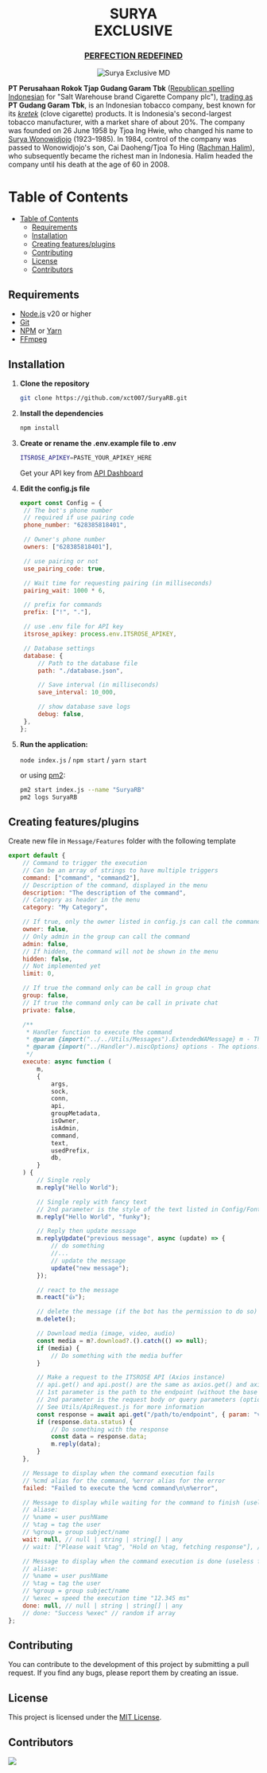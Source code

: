 <div align="center">
    <h1 align="center">
                SURYA </br> EXCLUSIVE
        </h1>
    <h3 align="center">
                <u>PERFECTION REDEFINED</u>
        </h3>
    <img src="https://i.pinimg.com/originals/df/f2/f5/dff2f59d1a0ad6e2b6556e3c43c1cf79.jpg" alt="Surya Exclusive MD"/>
</div>

**PT Perusahaan Rokok Tjap Gudang Garam Tbk** ([Republican spelling](https://en.wikipedia.org/wiki/Republican_Spelling_System) [Indonesian](https://en.wikipedia.org/wiki/Indonesian_language) for "Salt Warehouse brand Cigarette Company plc"), [trading as](https://en.wikipedia.org/wiki/Trade_name) **PT Gudang Garam Tbk**, is an Indonesian tobacco company, best known for its [_kretek_](https://en.wikipedia.org/wiki/Kretek) (clove cigarette) products. It is Indonesia's second-largest tobacco manufacturer, with a market share of about 20%. The company was founded on 26 June 1958 by Tjoa Ing Hwie, who changed his name to [Surya Wonowidjojo](https://en.wikipedia.org/wiki/Surya_Wonowidjojo) (1923–1985). In 1984, control of the company was passed to Wonowidjojo's son, Cai Daoheng/Tjoa To Hing ([Rachman Halim](https://en.wikipedia.org/wiki/Rachman_Halim)), who subsequently became the richest man in Indonesia. Halim headed the company until his death at the age of 60 in 2008.

# Table of Contents

- [Table of Contents](#table-of-contents)
  - [Requirements](#requirements)
  - [Installation](#installation)
  - [Creating features/plugins](#creating-featuresplugins)
  - [Contributing](#contributing)
  - [License](#license)
  - [Contributors](#contributors)

## Requirements

- [Node.js](https://nodejs.org/en/download/) v20 or higher
- [Git](https://git-scm.com/downloads)
- [NPM](https://www.npmjs.com/get-npm) or [Yarn](https://yarnpkg.com/getting-started/install)
- [FFmpeg](https://ffmpeg.org/download.html)

## Installation

1. **Clone the repository**
   ```sh
   git clone https://github.com/xct007/SuryaRB.git
   ```
2. **Install the dependencies**
   ```sh
   npm install
   ```
3. **Create or rename the .env.example file to .env**
   ```sh
   ITSROSE_APIKEY=PASTE_YOUR_APIKEY_HERE
   ```
   Get your API key from [API Dashboard](https://dash.itsrose.life)
4. **Edit the config.js file**

   ```javascript
   export const Config = {
   	// The bot's phone number
   	// required if use pairing code
   	phone_number: "628385818401",

   	// Owner's phone number
   	owners: ["628385818401"],

   	// use pairing or not
   	use_pairing_code: true,

   	// Wait time for requesting pairing (in milliseconds)
   	pairing_wait: 1000 * 6,

   	// prefix for commands
   	prefix: ["!", "."],

   	// use .env file for API key
   	itsrose_apikey: process.env.ITSROSE_APIKEY,

   	// Database settings
   	database: {
   		// Path to the database file
   		path: "./database.json",

   		// Save interval (in milliseconds)
   		save_interval: 10_000,

   		// show database save logs
   		debug: false,
   	},
   };
   ```

5. **Run the application:**

   `node index.js` / `npm start` / `yarn start`

   or using [pm2](https://pm2.keymetrics.io/docs/usage/quick-start/):

   ```sh
   pm2 start index.js --name "SuryaRB"
   pm2 logs SuryaRB
   ```

## Creating features/plugins

Create new file in `Message/Features` folder with the following template

```javascript
export default {
	// Command to trigger the execution
	// Can be an array of strings to have multiple triggers
	command: ["command", "command2"],
	// Description of the command, displayed in the menu
	description: "The description of the command",
	// Category as header in the menu
	category: "My Category",

	// If true, only the owner listed in config.js can call the command
	owner: false,
	// Only admin in the group can call the command
	admin: false,
	// If hidden, the command will not be shown in the menu
	hidden: false,
	// Not implemented yet
	limit: 0,

	// If true the command only can be call in group chat
	group: false,
	// If true the command only can be call in private chat
	private: false,

	/**
	 * Handler function to execute the command
	 * @param {import("../../Utils/Messages").ExtendedWAMessage} m - The message object.
	 * @param {import("../Handler").miscOptions} options - The options.
	 */
	execute: async function (
		m,
		{
			args,
			sock,
			conn,
			api,
			groupMetadata,
			isOwner,
			isAdmin,
			command,
			text,
			usedPrefix,
			db,
		}
	) {
		// Single reply
		m.reply("Hello World");

		// Single reply with fancy text
		// 2nd parameter is the style of the text listed in Config/Fonts.js
		m.reply("Hello World", "funky");

		// Reply then update message
		m.replyUpdate("previous message", async (update) => {
			// do something
			//...
			// update the message
			update("new message");
		});

		// react to the message
		m.react("👍");

		// delete the message (if the bot has the permission to do so)
		m.delete();

		// Download media (image, video, audio)
		const media = m?.download?.().catch(() => null);
		if (media) {
			// Do something with the media buffer
		}

		// Make a request to the ITSROSE API (Axios instance)
		// api.get() and api.post() are the same as axios.get() and axios.post()
		// 1st parameter is the path to the endpoint (without the base URL)
		// 2nd parameter is the request body or query parameters (optional)
		// See Utils/ApiRequest.js for more information
		const response = await api.get("/path/to/endpoint", { param: "value" });
		if (response.data.status) {
			// Do something with the response
			const data = response.data;
			m.reply(data);
		}
	},

	// Message to display when the command execution fails
	// %cmd alias for the command, %error alias for the error
	failed: "Failed to execute the %cmd command\n\n%error",

	// Message to display while waiting for the command to finish (useless for now)
	// aliase:
	// %name = user pushName
	// %tag = tag the user
	// %group = group subject/name
	wait: null, // null | string | string[] | any
	// wait: ["Please wait %tag", "Hold on %tag, fetching response"], // random if array

	// Message to display when the command execution is done (useless for now)
	// aliase:
	// %name = user pushName
	// %tag = tag the user
	// %group = group subject/name
	// %exec = speed the execution time "12.345 ms"
	done: null, // null | string | string[] | any
	// done: "Success %exec" // random if array
};
```

## Contributing

You can contribute to the development of this project by submitting a pull request. If you find any bugs, please report them by creating an issue.

## License

This project is licensed under the [MIT License](LICENSE).

## Contributors

[![](https://contrib.rocks/image?repo=xct007/SuryaRB)](https://github.com/xct007/SuryaRB/graphs/contributors)
